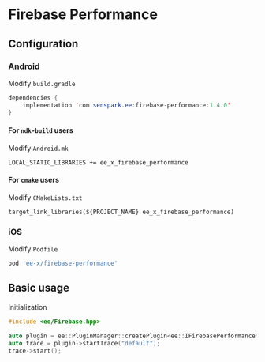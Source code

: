 # Firebase Performance
## Configuration
### Android
Modify `build.gradle`
```java
dependencies {
    implementation 'com.senspark.ee:firebase-performance:1.4.0'
}
```

#### For `ndk-build` users
Modify `Android.mk`
```
LOCAL_STATIC_LIBRARIES += ee_x_firebase_performance
```

#### For `cmake` users
Modify `CMakeLists.txt`
```
target_link_libraries(${PROJECT_NAME} ee_x_firebase_performance)
```

### iOS
Modify `Podfile`
```ruby
pod 'ee-x/firebase-performance'
```

## Basic usage
Initialization
```cpp
#include <ee/Firebase.hpp>

auto plugin = ee::PluginManager::createPlugin<ee::IFirebasePerformance>();
auto trace = plugin->startTrace("default");
trace->start();
```